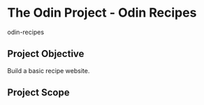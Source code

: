 # The Odin Project - Odin Recipes 
odin-recipes

## Project Objective
Build a basic recipe website.

## Project Scope

